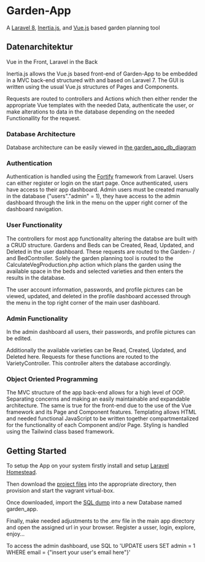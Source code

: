 # Garden-App

A [Laravel 8](https://laravel.com/), [Inertia.js](https://inertiajs.com/), and [Vue.js](https://vuejs.org/) based garden planning tool

## Datenarchitektur

Vue in the Front, Laravel in the Back


Inertia.js allows the Vue.js based front-end of Garden-App to be embedded in a MVC back-end structured with and based on Laravel 7. The GUI is 
written using the usual Vue.js structures of Pages and Components.   


Requests are routed to controllers and Actions which then either render the appropriate Vue templates with the needed Data, authenticate the user, or make alterations to data in the database depending on the needed Functionallity for the request.

### Database Architecture

Database architecture can be easily viewed in [the garden_app_db_diagram](./db_dump/garden_app_db_diagram.pdf)

 ### Authentication
 
 Authentication is handled using the [Fortify](https://laravel.com/docs/8.x/fortify) framework from Laravel. Users can either register or login on the start page. Once authenticated, users have access to their app dashboard. Admin users must be created manually in the database ("users"."admin" = 1), they have access to the admin dashboard through the link in the menu on the upper right corner of the dashboard navigation.
 
 ### User Functionality
 
 The controllers for most app functionality altering the databse are built with a CRUD structure. Gardens and Beds can be Created, Read, Updated, and Deleted 
 in the user dashboard. These requests are routed to the Garden- / and BedController. Solely the garden planning tool is routed to the CalculateVegProduction.php action which plans the garden using the available space in the beds and selected varieties and then enters the results in the database.
 
 
 The user account information, passwords, and profile pictures can be viewed, updated, and deleted in the profile dashboard accessed through the menu in the top right corner of the main user dashboard.
 
 ### Admin Functionality
 
 In the admin dashboard all users, their passwords, and profile pictures can be edited.
 
 Additionally the available varieties can be Read, Created, Updated, and Deleted here. Requests for these functions are routed to the VarietyController. This controller alters the database accordingly.
 
 ### Object Oriented Programming
 
 The MVC structure of the app back-end allows for a high level of OOP. Separating concerns and making an easily maintainable and expandable architecture. The same is true for the front-end due to the use of the Vue framework and its Page and Component features. Templating allows HTML and needed functional JavaScript to be written together compartmentalized for the functionality of each Component and/or Page. Styling is handled using the Tailwind class based framework.

## Getting Started

To setup the App on your system firstly install and setup [Laravel Homestead](https://laravel.com/docs/8.x/homestead).

Then download the [project files](https://github.com/cody-jolly/garden-app) into the appropriate directory, then provision and start the vagrant virtual-box.

Once downloaded, import the [SQL dump](./db_dump/garden_app.sql) into a new Database named garden_app.
 
Finally, make needed adjustments to the .env file in the main app directory and open the assigned url in your browser. Register a usser, login, explore, enjoy...

To access the admin dashboard, use SQL to 'UPDATE users SET admin = 1 WHERE email = {"insert your user's email here"}' 


